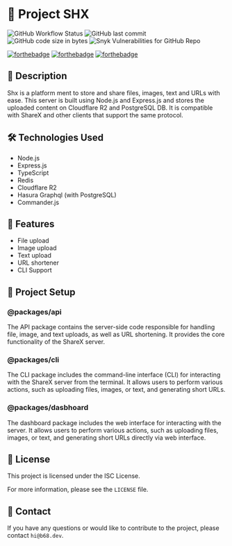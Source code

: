 # 🚀 **Project SHX**

![GitHub Workflow Status](https://img.shields.io/github/actions/workflow/status/bravo68web/shx/build-image.yaml?style=for-the-badge)
![GitHub last commit](https://img.shields.io/github/last-commit/bravo68web/shx?style=for-the-badge)
![GitHub code size in bytes](https://img.shields.io/github/languages/code-size/bravo68web/shx?style=for-the-badge)
![Snyk Vulnerabilities for GitHub Repo](https://img.shields.io/snyk/vulnerabilities/github/bravo68web/shx?style=for-the-badge)

[![forthebadge](https://forthebadge.com/images/badges/made-with-typescript.svg)](https://forthebadge.com)
[![forthebadge](https://forthebadge.com/images/badges/powered-by-black-magic.svg)](https://forthebadge.com)
[![forthebadge](https://forthebadge.com/images/badges/built-with-love.svg)](https://forthebadge.com)

## 📝 Description

Shx is a platform ment to store and share files, images, text and URLs with ease. This server is built using Node.js and Express.js and stores the uploaded content on Cloudflare R2 and PostgreSQL DB. It is compatible with ShareX and other clients that support the same protocol.

## 🛠️ Technologies Used

- Node.js
- Express.js
- TypeScript
- Redis
- Cloudflare R2
- Hasura Graphql (with PostgreSQL)
- Commander.js

## 🚀 Features

- File upload
- Image upload
- Text upload
- URL shortener
- CLI Support

## 🎁 Project Setup

### @packages/api

The API package contains the server-side code responsible for handling file, image, and text uploads, as well as URL shortening. It provides the core functionality of the ShareX server.

### @packages/cli

The CLI package includes the command-line interface (CLI) for interacting with the ShareX server from the terminal. It allows users to perform various actions, such as uploading files, images, or text, and generating short URLs.

### @packages/dasbhoard

The dashboard package includes the web interface for interacting with the server. It allows users to perform various actions, such as uploading files, images, or text, and generating short URLs directly via web interface.

## 📝 License

This project is licensed under the ISC License.

For more information, please see the `LICENSE` file.

## 📧 Contact

If you have any questions or would like to contribute to the project, please
contact `hi@b68.dev`.

